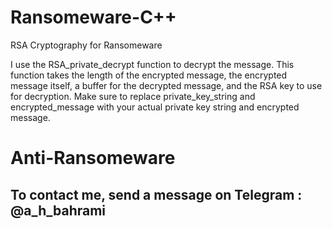 # Ransomeware-C++
RSA Cryptography for Ransomeware

I use the RSA_private_decrypt function to decrypt the message. This function takes the length of the encrypted message, the encrypted message itself, a buffer for the decrypted message, and the RSA key to use for decryption.
Make sure to replace private_key_string and encrypted_message with your actual private key string and encrypted message.

<h1>Anti-Ransomeware</h1>

<h2>To contact me, send a message on Telegram : @a_h_bahrami</h2>
